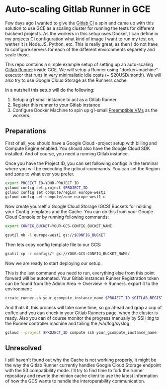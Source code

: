 # Auto-scaling Gitlab Runner in GCE

Few days ago I wanted to give the [Gitlab CI](https://about.gitlab.com/gitlab-ci/) a spin and came up with this solution to use
GCE as a scaling cluster for running the tests for different backend projects.
As the workers in this setup uses Docker, I can define in my projects CI configuration what kind of image I want to run my test on,
wether it is Node.JS, Python, etc. This is really great, as then I do not have to configure servers for each of the different
environments separetly and scale those.

This repo contains a simple example setup of setting up an auto-scaling [Gitlab Runner](https://gitlab.com/gitlab-org/gitlab-ci-multi-runner) inside GCE.
We will setup a Runner using "docker+machine" -executor that runs in very minimalistic idle costs (~ $20USD/month).
We will also try to use Google Cloud Storage as the Runners cache.

In a nutshell this setup will do the following:

 1. Setup a g1-small instance to act as a Gitlab Runner
 2. Register this runner to your Gitlab instance
 3. Configure Docker Machine to spin up g1-small [Preemptible VMs](https://cloud.google.com/preemptible-vms/) as the workers.

## Preparations

First of all, you should have a Google Cloud -project setup with billing and Compute Engine enabled.
You should also have the Google Cloud SDK installed.
And of course, you need a running Gitlab instance.

Once you have the Project ID, you can set following configs in the terminal where you will be executing the
gcloud-commands. You can set the Region and zone to what ever you prefer.

```sh
export PROJECT_ID=YOUR-PROJECT_ID
gcloud config set project $PROJECT_ID
gcloud config set compute/region europe-west1
gcloud config set compute/zone europe-west1-c
```

Now create yourself a Google Cloud Storage (GCS) Buckets for holding your Config templates and the Cache.
You can do this from your Google Cloud Console or by running following commands:

```sh
export CONFIG_BUCKET=YOUR-GCS-CONFIG_BUCKET_NAME

gsutil mb -l europe-west1 gs://$CONFIG_BUCKET
```

Then lets copy config template file to our GCS:

```sh
gsutil cp -r configs/* gs://YOUR-GCS-CONFIG_BUCKET_NAME/
```

Now we are ready to start deploying our setup.

This is the last command you need to run, everything else from this point forward will be automated.
Your Gitlab instances Runner Registration token can be found from the Admin Area -> Overview -> Runners.
export it to the environment:
```sh
create_runner.sh your_gcompute_instance_name $PROJECT_ID $GITLAB_REGISTERTAION_TOKEN $GIRLAB_URL $GCLOUD_SERVICEACCOUNT_EMANIl
```

And thats it, this process will take some time, so go ahead and grap a cup of coffee and you can check in your Gitlab Runners page,
when the cluster is ready.
Also you can of course monitor the progress manually by SSH:ing to the Runner controller machine and tailing the /var/log/syslog

```sh
gcloud --project $PROJECT_ID compute ssh your_gcompute_instance_name
```

## Unresolved

I still haven't found out why the Cache is not working properly, it might be the way the
Gitlab Runner currently handles Google Cloud Storage endpoint with the S3 compatibility mode.
I'll try to find time to fork the runner repository and rewrite the minion cache client to use the latest information
of how the GCS wants to handle the interoperability communication.
